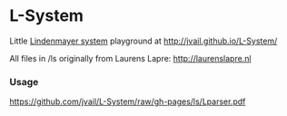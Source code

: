 L-System
========

Little [Lindenmayer system](http://en.wikipedia.org/wiki/L-system) playground at http://jvail.github.io/L-System/

All files in /ls originally from Laurens Lapre: http://laurenslapre.nl

### Usage

https://github.com/jvail/L-System/raw/gh-pages/ls/Lparser.pdf
